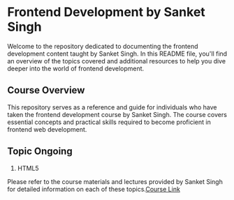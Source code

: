 # Frontend Development by Sanket Singh

Welcome to the repository dedicated to documenting the frontend development content taught by Sanket Singh. In this README file, you'll find an overview of the topics covered and additional resources to help you dive deeper into the world of frontend development.

<!-- ## Table of Contents
- [Course Overview](#course-overview)
- [Topics Covered](#topics-covered)
- [Getting Started](#getting-started)
- [Resources](#resources)
- [Contributing](#contributing)
- [License](#license) -->

## Course Overview

This repository serves as a reference and guide for individuals who have taken the frontend development course by Sanket Singh. The course covers essential concepts and practical skills required to become proficient in frontend web development.

## Topic Ongoing

1. HTML5

Please refer to the course materials and lectures provided by Sanket Singh for detailed information on each of these topics.[Course Link](https://courses.algocamp.io/learn/Frontend-Development-With-ReactJS)

<!-- ## Getting Started

To get started with the frontend development content taught by Sanket Singh, follow these steps:

1. Clone this repository to your local machine using Git:

   ```bash
   git clone <repository-url> -->
